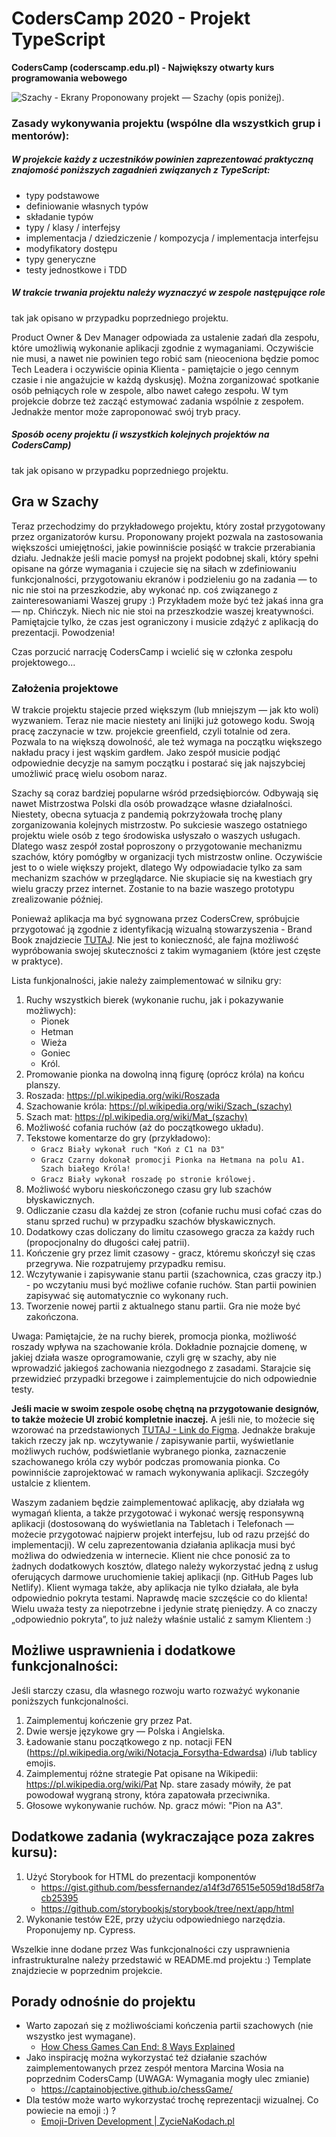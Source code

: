 # CodersCamp 2020 - Projekt TypeScript
**CodersCamp (coderscamp.edu.pl) - Największy otwarty kurs programowania webowego** 

![Szachy - Ekrany](./.github/images/SzachyEkrany.png)
Proponowany projekt — Szachy (opis poniżej).

### Zasady wykonywania projektu (wspólne dla wszystkich grup i mentorów): 

##### W projekcie każdy z uczestników powinien zaprezentować praktyczną znajomość poniższych zagadnień związanych z TypeScript:
- typy podstawowe
- definiowanie własnych typów
- składanie typów
- typy / klasy / interfejsy
- implementacja / dziedziczenie / kompozycja / implementacja interfejsu
- modyfikatory dostępu 
- typy generyczne
- testy jednostkowe i TDD

##### W trakcie trwania projektu należy wyznaczyć w zespole następujące role
tak jak opisano w przypadku poprzedniego projektu.

Product Owner & Dev Manager odpowiada za ustalenie zadań dla zespołu, które umożliwią wykonanie aplikacji zgodnie z wymaganiami. 
Oczywiście nie musi, a nawet nie powinien tego robić sam (nieoceniona będzie pomoc Tech Leadera i oczywiście opinia Klienta - pamiętajcie o jego cennym czasie i nie angażujcie w każdą dyskusję).
Można zorganizować spotkanie osób pełniących role w zespole, albo nawet całego zespołu. 
W tym projekcie dobrze też zacząć estymować zadania wspólnie z zespołem. Jednakże mentor może zaproponować swój tryb pracy.

##### Sposób oceny projektu (i wszystkich kolejnych projektów na CodersCamp)
tak jak opisano w przypadku poprzedniego projektu.

## Gra w Szachy
Teraz przechodzimy do przykładowego projektu, który został przygotowany przez organizatorów kursu.
Proponowany projekt pozwala na zastosowania większości umiejętności, jakie powinniście posiąść w trakcie przerabiania działu.
Jednakże jeśli macie pomysł na projekt podobnej skali, który spełni opisane na górze wymagania i czujecie się na siłach
w zdefiniowaniu funkcjonalności, przygotowaniu ekranów i podzieleniu go na zadania — to nic nie stoi na przeszkodzie,
aby wykonać np. coś związanego z zainteresowaniami Waszej grupy :)
Przykładem może być też jakaś inna gra — np. Chińczyk. Niech nic nie stoi na przeszkodzie waszej kreatywności.
Pamiętajcie tylko, że czas jest ograniczony i musicie zdążyć z aplikacją do prezentacji. Powodzenia!
 
Czas porzucić narrację CodersCamp i wcielić się w członka zespołu projektowego...

### Założenia projektowe
W trakcie projektu stajecie przed większym (lub mniejszym — jak kto woli) wyzwaniem.
Teraz nie macie niestety ani linijki już gotowego kodu. Swoją pracę zaczynacie w tzw. projekcie greenfield, czyli totalnie od zera.
Pozwala to na większą dowolność, ale też wymaga na początku większego nakładu pracy i jest wąskim gardłem. 
Jako zespół musicie podjąć odpowiednie decyzje na samym początku i postarać się jak najszybciej umożliwić pracę wielu osobom naraz.

Szachy są coraz bardziej popularne wśród przedsiębiorców. Odbywają się nawet Mistrzostwa Polski dla osób prowadzące własne działalności.
Niestety, obecna sytuacja z pandemią pokrzyżowała trochę plany zorganizowania kolejnych mistrzostw.
Po sukciesie waszego ostatniego projektu wiele osób z tego środowiska usłyszało o waszych usługach.
Dlatego wasz zespół został poproszony o przygotowanie mechanizmu szachów, który pomógłby w organizacji tych mistrzostw online.
Oczywiście jest to o wiele większy projekt, dlatego Wy odpowiadacie tylko za sam mechanizm szachów w przeglądarce.
Nie skupiacie się na kwestiach gry wielu graczy przez internet. Zostanie to na bazie waszego prototypu zrealizowanie później.

Ponieważ aplikacja ma być sygnowana przez CodersCrew, spróbujcie przygotować ją zgodnie z identyfikacją wizualną stowarzyszenia - Brand Book znajdziecie [TUTAJ](https://www.behance.net/gallery/94155751/Brand-Book-Project). 
Nie jest to konieczność, ale fajna możliwość wypróbowania swojej skuteczności z takim wymaganiem (które jest częste w praktyce). 


Lista funkjonalności, jakie należy zaimplementować w silniku gry:
1. Ruchy wszystkich bierek (wykonanie ruchu, jak i pokazywanie możliwych):
   - Pionek
   - Hetman
   - Wieża
   - Goniec
   - Król.
1. Promowanie pionka na dowolną inną figurę (oprócz króla) na końcu planszy.
1. Roszada: https://pl.wikipedia.org/wiki/Roszada
1. Szachowanie króla: https://pl.wikipedia.org/wiki/Szach_(szachy)
1. Szach mat: https://pl.wikipedia.org/wiki/Mat_(szachy)
1. Możliwość cofania ruchów (aż do początkowego układu).
1. Tekstowe komentarze do gry (przykładowo):
   - `Gracz Biały wykonał ruch "Koń z C1 na D3"`
   - `Gracz Czarny dokonał promocji Pionka na Hetmana na polu A1. Szach białego Króla!`
   - `Gracz Biały wykonał roszadę po stronie królowej.`
1. Możliwość wyboru nieskończonego czasu gry lub szachów błyskawicznych.
1. Odliczanie czasu dla każdej ze stron (cofanie ruchu musi cofać czas do stanu sprzed ruchu) w przypadku szachów błyskawicznych.
1. Dodatkowy czas doliczany do limitu czasowego gracza za każdy ruch (propocjonalny do długości całej patrii). 
1. Kończenie gry przez limit czasowy - gracz, któremu skończył się czas przegrywa. Nie rozpatrujemy przypadku remisu.
1. Wczytywanie i zapisywanie stanu partii (szachownica, czas graczy itp.) - po wczytaniu musi być możliwe cofanie ruchów. Stan partii powinien zapisywać się automatycznie co wykonany ruch.
1. Tworzenie nowej partii z aktualnego stanu partii. Gra nie może być zakończona.

  
Uwaga: Pamiętajcie, że na ruchy bierek, promocja pionka, możliwość roszady wpływa na szachowanie króla. 
Dokładnie poznajcie domenę, w jakiej działa wasze oprogramowanie, czyli grę w szachy, aby nie wprowadzić jakiegoś zachowania niezgodnego z zasadami. 
Starajcie się przewidzieć przypadki brzegowe i zaimplementujcie do nich odpowiednie testy.

**Jeśli macie w swoim zespole osobę chętną na przygotowanie designów, to także możecie UI zrobić kompletnie inaczej.**
A jeśli nie, to możecie się wzorować na przedstawionych [TUTAJ - Link do Figma](https://www.figma.com/file/ZllWbpJCCCCKVl7QEfNWbl/CodersCamp2020.Project.TypeScript.Chess?node-id=4461%3A3896). 
Jednakże brakuje takich rzeczy jak np. wczytywanie / zapisywanie partii, wyświetlanie możliwych ruchów, podświetlanie wybranego pionka, zaznaczenie szachowanego króla czy wybór podczas promowania pionka. Co powinniście zaprojektować w ramach wykonywania aplikacji. Szczegóły ustalcie z klientem.

Waszym zadaniem będzie zaimplementować aplikację, aby działała wg wymagań klienta, a także przygotować i wykonać
wersję responsywną aplikacji (dostosowaną do wyświetlania na Tabletach i Telefonach — możecie przygotować najpierw projekt interfejsu, lub od razu przejść do implementacji).
W celu zaprezentowania działania aplikacja musi być możliwa do odwiedzenia w internecie.
Klient nie chce ponosić za to żadnych dodatkowych kosztów, dlatego należy wykorzystać jedną z usług oferujących darmowe
uruchomienie takiej aplikacji (np. GitHub Pages lub Netlify).
Klient wymaga także, aby aplikacja nie tylko działała, ale była odpowiednio pokryta testami.
Naprawdę macie szczęście co do klienta! Wielu uważa testy za niepotrzebne i jedynie stratę pieniędzy.
A co znaczy „odpowiednio pokryta”, to już należy właśnie ustalić z samym Klientem :) 

## Możliwe usprawnienia i dodatkowe funkcjonalności:
Jeśli starczy czasu, dla własnego rozwoju warto rozważyć wykonanie poniższych funkcjonalności. 

1. Zaimplementuj kończenie gry przez Pat.
1. Dwie wersje językowe gry — Polska i Angielska.
1. Ładowanie stanu początkowego z np. notacji FEN (https://pl.wikipedia.org/wiki/Notacja_Forsytha-Edwardsa) i/lub tablicy emojis.
1. Zaimplementuj różne strategie Pat opisane na Wikipedii: https://pl.wikipedia.org/wiki/Pat Np. stare zasady mówiły, że pat powodował wygraną strony, która zapatowała przeciwnika.
1. Głosowe wykonywanie ruchów. Np. gracz mówi: "Pion na A3".

## Dodatkowe zadania (wykraczające poza zakres kursu):
1. Użyć Storybook for HTML do prezentacji komponentów
   - https://gist.github.com/bessfernandez/a14f3d76515e5059d18d58f7acb25395
   - https://github.com/storybookjs/storybook/tree/next/app/html
1. Wykonanie testów E2E, przy użyciu odpowiedniego narzędzia. Proponujemy np. Cypress.

Wszelkie inne dodane przez Was funkcjonalności czy usprawnienia infrastrukturalne należy przedstawić w README.md projektu :)
Template znajdziecie w poprzednim projekcie.

## Porady odnośnie do projektu
- Warto zapozań się z możliwościami kończenia partii szachowych (nie wszystko jest wymagane).
   - [How Chess Games Can End: 8 Ways Explained](https://www.chess.com/article/view/how-chess-games-can-end-8-ways-explained)
- Jako inspirację można wykorzystać też działanie szachów zaimplementowanych przez zespół mentora Marcina Wosia na poprzednim CodersCamp (UWAGA: Wymagania mogły ulec zmianie)
   - https://captainobjective.github.io/chessGame/
- Dla testów może warto wykorzystać trochę reprezentacji wizualnej. Co powiecie na emoji :) ? 
   - [Emoji-Driven Development | ZycieNaKodach.pl](https://zycienakodach.pl/tdd-dsl-szachy-emojis)
